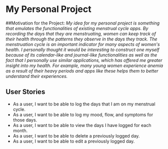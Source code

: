 # My Personal Project

##Motivation for the Project:
*My idea for my personal project is something that emulates the functionalities of existing menstrual cycle apps.
By recording the days that they are menstruating, women can keep track of their health through the patterns they
observe in the days they track. The menstruation cycle is an important indicator for many aspects of women's health. I
personally thought it would be interesting to construct one myself because of its calendar-like and journal-like 
functionalities as well as the fact that I personally use similar applications, which has offered me greater insight 
into my health. For example, many young women experience anemia as a result of their heavy periods and apps like these
helps them to better understand their experiences.*

## User Stories
- As a user, I want to be able to log the days that I am on my menstrual cycle. 
- As a user, I want to be able to log my mood, flow, and symptoms for those days.
- As a user, I want to be able to view the days I have logged for each month.
- As a user, I want to be able to delete a previously logged day.
- As a user, I want to be able to edit a previously logged day.

